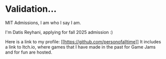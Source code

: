 # Validation...
MIT Admissions, I am who I say I am.

I'm Datis Reyhani, applying for fall 2025 admission :)

Here is a link to my profile: [[https://github.com/personofalltime]]
It includes a link to Itch.io, where games that I have made in the past for Game Jams and for fun are hosted.
